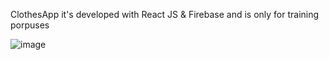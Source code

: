 ClothesApp it's developed with React JS & Firebase and is only for training porpuses

![image](https://user-images.githubusercontent.com/42006829/184194222-f404441d-8616-42e7-99d1-4831e4b9b5ae.png)
